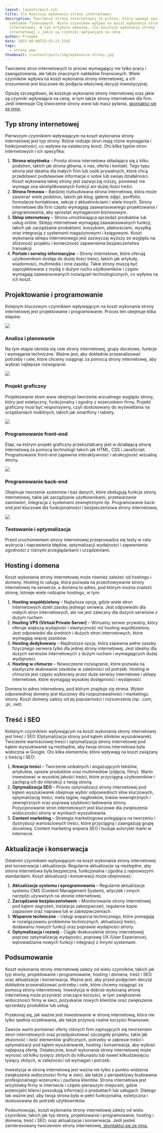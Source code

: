 ```yaml
---
layout: layouts/post.njk
title: Ile kosztuje wykonanie strony internetowej
description: Tworzenie strony internetowej to proces, który wymaga sporo pracy i
  nakładów finansowych. Wiele czynników wpływa na koszt wykonania strony
  internetowej. W tym artykule omówimy, ile kosztuje wykonanie strony
  internetowej i jakie są czynniki wpływające na cenę.
author: Przemek
date: 2023-08-08T15:55:23.219Z
tags:
  - strony www
thumbnail: /content/posts/img/wykonanie-strony.jpg
---
```

Tworzenie stron internetowych to proces wymagający nie tylko pracy i zaangażowania, ale także znacznych nakładów finansowych. Wiele czynników wpływa na koszt wykonania strony internetowej, a ich zrozumienie jest kluczowe do podjęcia właściwej decyzji inwestycyjnej. 

Opiszę szczegółowo, ile kosztuje wykonanie strony internetowej oraz jakie są czynniki wpływające na cenę, w tym także strony internetowe dla firm. Jeśli interesuje Cię stworzenie strony www lub masz pytania, [skontaktuj się ze mną.](/kontakt/)

## Typ strony internetowej

Pierwszym czynnikiem wpływającym na koszt wykonania strony internetowej jest typ strony. Różne rodzaje stron mają różne wymagania i funkcjonalności, co wpływa na ostateczny koszt. Oto kilka typów stron internetowych i ich specyfika:

1. **Strona wizytówka** – Prosta strona internetowa składająca się z kilku podstron, takich jak strona główna, o nas, oferta i kontakt. Tego typu strona jest idealna dla małych firm lub osób prywatnych, które chcą przedstawić podstawowe informacje o sobie lub swojej działalności. Koszt wykonania takiej strony jest zazwyczaj niższy, ponieważ nie wymaga ona skomplikowanych funkcji ani dużej ilości treści.
2. **Strona firmowa** – Bardziej rozbudowana strona internetowa, która może zawierać wiele podstron, takich jak blog, galerie zdjęć, portfolio, formularze kontaktowe, sekcje z aktualnościami i wiele innych. Strony internetowe dla firm często wymagają zaawansowanego projektowania i programowania, aby sprostać wymaganiom biznesowym.
3. **Sklep internetowy** – Strona umożliwiająca sprzedaż produktów lub usług online. Sklepy internetowe wymagają zaawansowanych funkcji, takich jak zarządzanie produktami, koszykiem, płatnościami, wysyłką oraz integracją z systemami magazynowymi i księgowymi. Koszt wykonania sklepu internetowego jest zazwyczaj wyższy ze względu na złożoność projektu i konieczność zapewnienia bezpieczeństwa transakcji.
4. **Portale i serwisy informacyjne** – Strony internetowe, które oferują użytkownikom dostęp do dużej ilości treści, takich jak artykuły, wiadomości, multimedia i inne zasoby. Takie strony muszą być zaprojektowane z myślą o dużym ruchu użytkowników i często wymagają zaawansowanych rozwiązań technologicznych, co wpływa na ich koszt.

## Projektowanie i programowanie

Kolejnym kluczowym czynnikiem wpływającym na koszt wykonania strony internetowej jest projektowanie i programowanie. Proces ten obejmuje kilka etapów:

![](/content/posts/img/planowanie-strony-www.jpg)

### Analiza i planowanie

Na tym etapie określa się cele strony internetowej, grupy docelowe, funkcje i wymagania techniczne. Ważne jest, aby dokładnie przeanalizować potrzeby i cele, które chcemy osiągnąć za pomocą strony internetowej, aby wybrać najlepsze rozwiązanie.

![](/content/posts/img/projekt-graficzny-strony.jpg)

### Projekt graficzny

Projektowanie stron www obejmuje tworzenie wizualnego wyglądu strony, który jest estetyczny, funkcjonalny i zgodny z wizerunkiem firmy. Projekt graficzny musi być responsywny, czyli dostosowany do wyświetlania na urządzeniach mobilnych, takich jak smartfony i tablety.

![](/content/posts/img/programowanie-frontend-strony.jpg)

### Programowanie front-end 

Etap, na którym projekt graficzny przekształcany jest w działającą stronę internetową za pomocą technologii takich jak HTML, CSS i JavaScript. Programowanie front-end zapewnia interaktywność i atrakcyjność wizualną strony.

![](/content/posts/img/backend-strony-www.jpg)

### Programowanie back-end

Obejmuje tworzenie systemów i baz danych, które obsługują funkcje strony internetowej, takie jak zarządzanie użytkownikami, przetwarzanie zamówień, integracja z systemami zewnętrznymi itp. Programowanie back-end jest kluczowe dla funkcjonalności i bezpieczeństwa strony internetowej.

![](/content/posts/img/testowanie-strony-www.jpg)

### Testowanie i optymalizacja 

Przed uruchomieniem strony internetowej przeprowadza się testy w celu wykrycia i naprawienia błędów, optymalizacji wydajności i zapewnienia zgodności z różnymi przeglądarkami i urządzeniami.

## Hosting i domena

Koszt wykonania strony internetowej może również zależeć od hostingu i domeny. Hosting to usługa, która pozwala na przechowywanie strony internetowej na serwerze, a domena to adres, pod którym można znaleźć stronę. Istnieje wiele rodzajów hostingu, w tym:

1. **Hosting współdzielony** – Najtańsza opcja, gdzie wiele stron internetowych dzieli zasoby jednego serwera. Jest odpowiedni dla małych stron internetowych, ale nie jest zalecany dla dużych serwisów z dużym ruchem.
2. **Hosting VPS (Virtual Private Server)** – Wirtualny serwer prywatny, który oferuje większą wydajność i elastyczność niż hosting współdzielony. Jest odpowiedni dla średnich i dużych stron internetowych, które wymagają więcej zasobów.
3. **Hosting dedykowany** – Najdroższa opcja, która zapewnia pełne zasoby fizycznego serwera tylko dla jednej strony internetowej. Jest idealny dla dużych serwisów internetowych z dużym ruchem i wymagających dużej wydajności.
4. **Hosting w chmurze** – Nowoczesne rozwiązanie, które pozwala na elastyczne skalowanie zasobów w zależności od potrzeb. Hosting w chmurze jest często wybierany przez duże serwisy internetowe i sklepy internetowe, które wymagają wysokiej dostępności i wydajności.

Domena to adres internetowy, pod którym znajduje się strona. Wybór odpowiedniej domeny jest kluczowy dla rozpoznawalności i marketingu strony. Koszt domeny zależy od jej popularności i rozszerzenia (np. .com, .pl, .net).

## Treść i SEO

Kolejnym czynnikiem wpływającym na koszt wykonania strony internetowej jest treść i SEO (Optymalizacja strony pod kątem silników wyszukiwarek). Tworzenie wartościowej treści i optymalizacja strony internetowej pod kątem wyszukiwarek są niezbędne, aby twoja strona internetowa była widoczna w Google. Oto kilka elementów, które wpływają na koszt związany z treścią i SEO:

1. **Kreacja treści** – Tworzenie unikalnych i angażujących tekstów, artykułów, opisów produktów oraz multimediów (zdjęcia, filmy). Warto inwestować w wysokiej jakości treści, które przyciągną użytkowników i zachęcą ich do interakcji z twoją stroną.
2. **Optymalizacja SEO** – Proces optymalizacji strony internetowej pod kątem wyszukiwarek obejmuje wybór odpowiednich słów kluczowych, optymalizację treści, meta tagów, nagłówków, linków wewnętrznych i zewnętrznych oraz poprawę szybkości ładowania strony. Pozycjonowanie stron internetowych jest kluczowe dla zwiększenia widoczności strony w wynikach wyszukiwania.
3. **Content marketing** – Strategia marketingowa polegająca na tworzeniu i dystrybucji wartościowych treści, które przyciągną i zaangażują grupę docelową. Content marketing wspiera SEO i buduje autorytet marki w internecie.

## Aktualizacje i konserwacja

Ostatnim czynnikiem wpływającym na koszt wykonania strony internetowej jest konserwacja i aktualizacje. Regularne aktualizacje są niezbędne, aby strona internetowa była bezpieczna, funkcjonalna i zgodna z najnowszymi standardami. Koszt aktualizacji i konserwacji może obejmować:

1. **Aktualizacje systemu i oprogramowania** – Regularne aktualizacje systemu CMS (Content Management System), wtyczek i innych narzędzi używanych na stronie internetowej.
2. **Zarządzanie bezpieczeństwem** – Monitorowanie strony internetowej pod kątem zagrożeń, instalacja zabezpieczeń, regularne kopie zapasowe oraz naprawa luk w zabezpieczeniach.
3. **Wsparcie techniczne** – Usługi wsparcia technicznego, które pomagają w rozwiązywaniu problemów technicznych, aktualizacji treści, dodawaniu nowych funkcji oraz poprawie wydajności strony.
4. **Optymalizacja i rozwój** – Ciągłe doskonalenie strony internetowej poprzez optymalizację wydajności, poprawę UX (User Experience), wprowadzanie nowych funkcji i integracji z innymi systemami.

## Podsumowanie

Koszt wykonania strony internetowej zależy od wielu czynników, takich jak typ strony, projektowanie i programowanie, hosting i domena, treść i SEO oraz aktualizacje i konserwacja. Ważne jest, aby przed podjęciem decyzji dokładnie przeanalizować potrzeby i cele, które chcemy osiągnąć za pomocą strony internetowej. Inwestycja w dobrze wykonaną stronę internetową może przynieść znaczące korzyści, w tym zwiększenie widoczności firmy w sieci, pozyskanie nowych klientów oraz zwiększenie sprzedaży produktów lub usług.

Przekonaj się, jak ważne jest inwestowanie w stronę internetową, która nie tylko spełnia oczekiwania, ale także przynosi realne korzyści finansowe.

Zawsze warto porównać oferty różnych firm zajmujących się tworzeniem stron internetowych oraz przedyskutować szczegóły projektu, takie jak złożoność i ilość elementów graficznych, potrzeby w zakresie treści i optymalizacji pod kątem wyszukiwarek, hosting i konserwacja, aby wybrać najlepszą ofertę. Ostatecznie, koszt wykonania strony internetowej może wynosić od kilku tysięcy złotych do kilkunastu lub nawet kilkudziesięciu tysięcy złotych, w zależności od wymagań i potrzeb.

Inwestycja w stronę internetową jest ważna nie tylko z punktu widzenia zwiększenia widoczności firmy w sieci, ale także z perspektywy budowania profesjonalnego wizerunku i zaufania klientów. Strona internetowa jest wizytówką firmy w internecie i często pierwszym miejscem, gdzie potencjalni klienci poszukują informacji o produktach lub usługach. Dlatego tak ważne jest, aby twoja strona była w pełni funkcjonalna, estetyczna i dostosowana do potrzeb użytkowników.

Podsumowując, koszt wykonania strony internetowej zależy od wielu czynników, takich jak typ strony, projektowanie i programowanie, hosting i domena, treść i SEO, oraz aktualizacje i konserwacja. Jeśli jesteś zainteresowany tworzeniem strony internetowej,[ skontaktuj się ze mną.](/kontakt/)